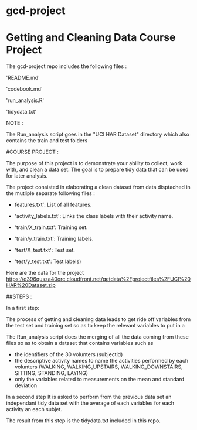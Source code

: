 # gcd-project
Getting and Cleaning Data Course Project
========================================

The gcd-project repo includes the following files :

'README.md'

'codebook.md'

'run_analysis.R' 

'tidydata.txt'


NOTE :

The Run_analysis script goes in the "UCI HAR Dataset" directory which
also contains the train and test folders

#COURSE PROJECT :

The purpose of this project is to demonstrate your ability to collect, work with,
and clean a data set. The goal is to prepare tidy data that can be used for later analysis. 

The project consisted in elaborating a clean dataset from data disptached in
the mutliple separate following files :

- features.txt': List of all features.

- 'activity_labels.txt': Links the class labels with their activity name.

- 'train/X_train.txt': Training set.

- 'train/y_train.txt': Training labels.

- 'test/X_test.txt': Test set.

- 'test/y_test.txt': Test labels)

Here are the data for the project
https://d396qusza40orc.cloudfront.net/getdata%2Fprojectfiles%2FUCI%20HAR%20Dataset.zip 

##STEPS :

In a first step:

The process of getting and cleaning data leads to get ride off variables
from the test set and training set so as to keep the relevant variables to put in a 

The Run_analysis script does the merging of all the data coming from these files
so as to obtain a dataset that contains variables such as

- the identifiers of the 30 volunters (subjectid)
- the descriptive activity names to name the activities performed by each volunters
  (WALKING, WALKING_UPSTAIRS, WALKING_DOWNSTAIRS, SITTING, STANDING, LAYING) 
- only the variables related to measurements on the mean and standard deviation


In a second step
It is asked to perform from the previous data set an independant tidy data set
with the average of each variables for each activity an each subjet.

The result from this step is the tidydata.txt included in this repo.






